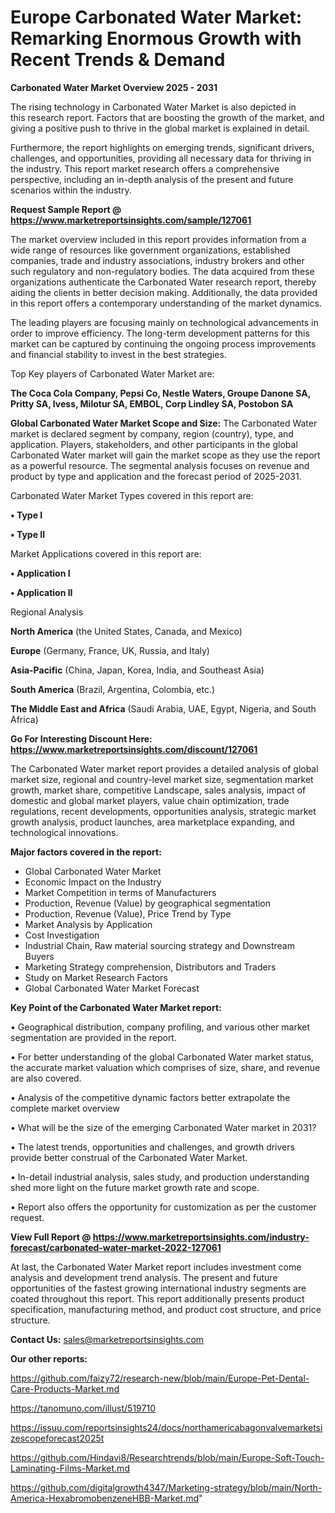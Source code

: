 # Europe Carbonated Water Market: Remarking Enormous Growth with Recent Trends & Demand

<Strong> Carbonated Water Market Overview 2025 - 2031</strong>

The rising technology in Carbonated Water Market is also depicted in this research report. Factors that are boosting the growth of the market, and giving a positive push to thrive in the global market is explained in detail.

Furthermore, the report highlights on emerging trends, significant drivers, challenges, and opportunities, providing all necessary data for thriving in the industry. This report market research offers a comprehensive perspective, including an in-depth analysis of the present and future scenarios within the industry.

<strong>Request Sample Report @ <a href=https://www.marketreportsinsights.com/sample/127061>https://www.marketreportsinsights.com/sample/127061</a></strong>

The market overview included in this report provides information from a wide range of resources like government organizations, established companies, trade and industry associations, industry brokers and other such regulatory and non-regulatory bodies. The data acquired from these organizations authenticate the Carbonated Water research report, thereby aiding the clients in better decision making. Additionally, the data provided in this report offers a contemporary understanding of the market dynamics.

The leading players are focusing mainly on technological advancements in order to improve efficiency. The long-term development patterns for this market can be captured by continuing the ongoing process improvements and financial stability to invest in the best strategies.

Top Key players of Carbonated Water Market are:

<strong>The Coca Cola Company, Pepsi Co, Nestle Waters, Groupe Danone SA, Pritty SA, Ivess, Milotur SA, EMBOL, Corp Lindley SA, Postobon SA</strong>

<strong><b>Global Carbonated Water Market Scope and Size:</b></strong>
The Carbonated Water market is declared segment by company, region (country), type, and application. Players, stakeholders, and other participants in the global Carbonated Water market will gain the market scope as they use the report as a powerful resource. The segmental analysis focuses on revenue and product by type and application and the forecast period of 2025-2031.

Carbonated Water Market Types covered in this report are:

<strong>• Type I

• Type II</strong>

Market Applications covered in this report are:

<strong>• Application I

• Application II</strong> 

Regional Analysis

<strong>North America</strong> (the United States, Canada, and Mexico)

<strong>Europe</strong> (Germany, France, UK, Russia, and Italy)

<strong>Asia-Pacific</strong> (China, Japan, Korea, India, and Southeast Asia)

<strong>South America</strong> (Brazil, Argentina, Colombia, etc.)

<strong>The Middle East and Africa</strong> (Saudi Arabia, UAE, Egypt, Nigeria, and South Africa)

<strong>Go For Interesting Discount Here: <a href=https://www.marketreportsinsights.com/discount/127061>https://www.marketreportsinsights.com/discount/127061</a></strong>

The Carbonated Water market report provides a detailed analysis of global market size, regional and country-level market size, segmentation market growth, market share, competitive Landscape, sales analysis, impact of domestic and global market players, value chain optimization, trade regulations, recent developments, opportunities analysis, strategic market growth analysis, product launches, area marketplace expanding, and technological innovations.

<strong><b>Major factors covered in the report:</b></strong>
<ul>
  <li>Global Carbonated Water Market </li>
  <li>Economic Impact on the Industry</li>
  <li>Market Competition in terms of Manufacturers</li>
  <li>Production, Revenue (Value) by geographical segmentation</li>
  <li>Production, Revenue (Value), Price Trend by Type</li>
  <li>Market Analysis by Application</li>
  <li>Cost Investigation</li>
  <li>Industrial Chain, Raw material sourcing strategy and Downstream Buyers</li>
  <li>Marketing Strategy comprehension, Distributors and Traders</li>
  <li>Study on Market Research Factors</li>
  <li>Global Carbonated Water Market Forecast</li>
</ul>

<strong><b>Key Point of the Carbonated Water Market report:</b></strong>

• Geographical distribution, company profiling, and various other market segmentation are provided in the report.

• For better understanding of the global Carbonated Water market status, the accurate market valuation which comprises of size, share, and revenue are also covered.

• Analysis of the competitive dynamic factors better extrapolate the complete market overview

• What will be the size of the emerging Carbonated Water market in 2031?

• The latest trends, opportunities and challenges, and growth drivers provide better construal of the Carbonated Water Market.

• In-detail industrial analysis, sales study, and production understanding shed more light on the future market growth rate and scope.

• Report also offers the opportunity for customization as per the customer request.

<strong><b>View Full Report @ <a href=https://www.marketreportsinsights.com/industry-forecast/carbonated-water-market-2022-127061>https://www.marketreportsinsights.com/industry-forecast/carbonated-water-market-2022-127061</a></b></strong>


At last, the Carbonated Water Market report includes investment come analysis and development trend analysis. The present and future opportunities of the fastest growing international industry segments are coated throughout this report. This report additionally presents product specification, manufacturing method, and product cost structure, and price structure.

<strong>Contact Us:</strong>
sales@marketreportsinsights.com

<strong>Our other reports:</strong>

<a href=https://github.com/faizy72/research-new/blob/main/Europe-Pet-Dental-Care-Products-Market.md>https://github.com/faizy72/research-new/blob/main/Europe-Pet-Dental-Care-Products-Market.md</a>

<a href=https://tanomuno.com/illust/519710>https://tanomuno.com/illust/519710</a>

<a href=https://issuu.com/reportsinsights24/docs/northamericabagonvalvemarketsizescopeforecast2025t>https://issuu.com/reportsinsights24/docs/northamericabagonvalvemarketsizescopeforecast2025t</a>

<a href=https://github.com/Hindavi8/Researchtrends/blob/main/Europe-Soft-Touch-Laminating-Films-Market.md>https://github.com/Hindavi8/Researchtrends/blob/main/Europe-Soft-Touch-Laminating-Films-Market.md</a>

<a href=https://github.com/digitalgrowth4347/Marketing-strategy/blob/main/North-America-HexabromobenzeneHBB-Market.md>https://github.com/digitalgrowth4347/Marketing-strategy/blob/main/North-America-HexabromobenzeneHBB-Market.md</a>"

